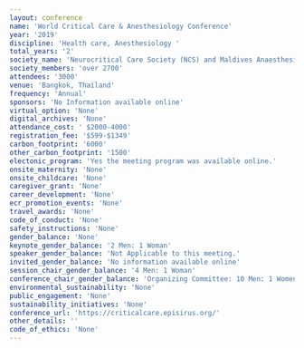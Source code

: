 ```yaml
---
layout: conference 
name: 'World Critical Care & Anesthesiology Conference'
year: '2019'
discipline: 'Health care, Anesthesiology '
total_years: '2'
society_name: 'Neurocritical Care Society (NCS) and Maldives Anaesthesiologists Association'
society_members: 'over 2700'
attendees: '3000'
venue: 'Bangkok, Thailand'
frequency: 'Annual'
sponsors: 'No Information available online'
virtual_option: 'None'
digital_archives: 'None'
attendance_cost: ' $2000-4000'
registration_fee: '$599-$1349'
carbon_footprint: '6000'
other_carbon_footprint: '1500'
electonic_program: 'Yes the meeting program was available online.'
onsite_maternity: 'None'
onsite_childcare: 'None'
caregiver_grant: 'None'
career_development: 'None'
ecr_promotion_events: 'None'
travel_awards: 'None'
code_of_conduct: 'None'
safety_instructions: 'None'
gender_balance: 'None'
keynote_gender_balance: '2 Men: 1 Woman'
speaker_gender_balance: 'Not Applicable to this meeting.'
invited_gender_balance: 'No information available online'
session_chair_gender_balance: '4 Men: 1 Woman'
conference_chair_gender_balance: 'Organizing Committee: 10 Men: 1 Women'
environmental_sustainability: 'None'
public_engagement: 'None'
sustainability_initiatives: 'None'
conference_url: 'https://criticalcare.episirus.org/'
other_details: ''
code_of_ethics: 'None'
---
```

